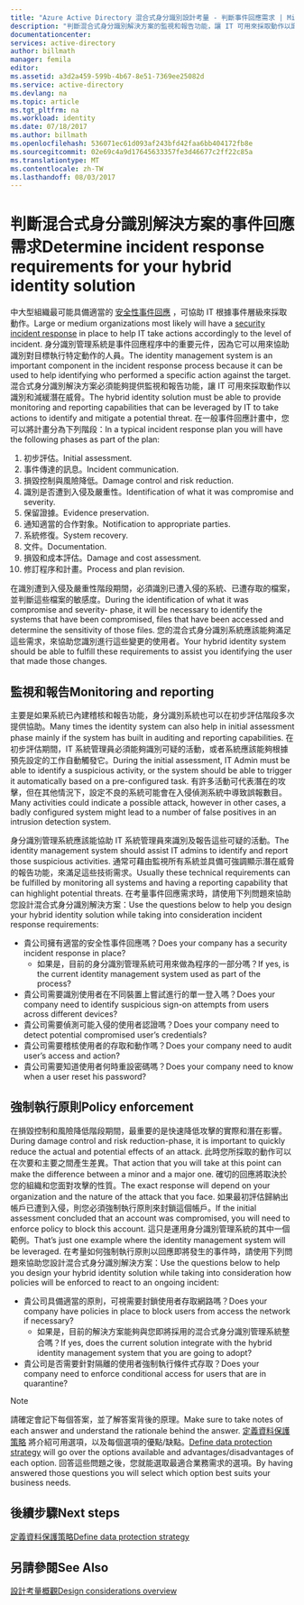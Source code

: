 ```yaml
---
title: "Azure Active Directory 混合式身分識別設計考量 - 判斷事件回應需求 | Microsoft Docs"
description: "判斷混合式身分識別解決方案的監視和報告功能，讓 IT 可用來採取動作以識別和減緩潛在威脅。"
documentationcenter: 
services: active-directory
author: billmath
manager: femila
editor: 
ms.assetid: a3d2a459-599b-4b67-8e51-7369ee25082d
ms.service: active-directory
ms.devlang: na
ms.topic: article
ms.tgt_pltfrm: na
ms.workload: identity
ms.date: 07/18/2017
ms.author: billmath
ms.openlocfilehash: 536071ec61d093af243bfd42faa6bb404172fb8e
ms.sourcegitcommit: 02e69c4a9d17645633357fe3d46677c2ff22c85a
ms.translationtype: MT
ms.contentlocale: zh-TW
ms.lasthandoff: 08/03/2017
---
```

# <a name="determine-incident-response-requirements-for-your-hybrid-identity-solution"></a><span data-ttu-id="b3c5b-103">判斷混合式身分識別解決方案的事件回應需求</span><span class="sxs-lookup"><span data-stu-id="b3c5b-103">Determine incident response requirements for your hybrid identity solution</span></span>
<span data-ttu-id="b3c5b-104">中大型組織最可能具備適當的 [安全性事件回應](https://technet.microsoft.com/library/cc700825.aspx) ，可協助 IT 根據事件層級來採取動作。</span><span class="sxs-lookup"><span data-stu-id="b3c5b-104">Large or medium organizations most likely will have a [security incident response](https://technet.microsoft.com/library/cc700825.aspx) in place to help IT take actions accordingly to the level of incident.</span></span> <span data-ttu-id="b3c5b-105">身分識別管理系統是事件回應程序中的重要元件，因為它可以用來協助識別對目標執行特定動作的人員。</span><span class="sxs-lookup"><span data-stu-id="b3c5b-105">The identity management system is an important component in the incident response process because it can be used to help identifying who performed a specific action against the target.</span></span> <span data-ttu-id="b3c5b-106">混合式身分識別解決方案必須能夠提供監視和報告功能，讓 IT 可用來採取動作以識別和減緩潛在威脅。</span><span class="sxs-lookup"><span data-stu-id="b3c5b-106">The hybrid identity solution must be able to provide monitoring and reporting capabilities that can be leveraged by IT to take actions to identify and mitigate a potential threat.</span></span> <span data-ttu-id="b3c5b-107">在一般事件回應計畫中，您可以將計畫分為下列階段：</span><span class="sxs-lookup"><span data-stu-id="b3c5b-107">In a typical incident response plan you will have the following phases as part of the plan:</span></span>

1. <span data-ttu-id="b3c5b-108">初步評估。</span><span class="sxs-lookup"><span data-stu-id="b3c5b-108">Initial assessment.</span></span>
2. <span data-ttu-id="b3c5b-109">事件傳達的訊息。</span><span class="sxs-lookup"><span data-stu-id="b3c5b-109">Incident communication.</span></span>
3. <span data-ttu-id="b3c5b-110">損毀控制與風險降低。</span><span class="sxs-lookup"><span data-stu-id="b3c5b-110">Damage control and risk reduction.</span></span>
4. <span data-ttu-id="b3c5b-111">識別是否遭到入侵及嚴重性。</span><span class="sxs-lookup"><span data-stu-id="b3c5b-111">Identification of what it was compromise and severity.</span></span>
5. <span data-ttu-id="b3c5b-112">保留證據。</span><span class="sxs-lookup"><span data-stu-id="b3c5b-112">Evidence preservation.</span></span>
6. <span data-ttu-id="b3c5b-113">通知適當的合作對象。</span><span class="sxs-lookup"><span data-stu-id="b3c5b-113">Notification to appropriate parties.</span></span>
7. <span data-ttu-id="b3c5b-114">系統修復。</span><span class="sxs-lookup"><span data-stu-id="b3c5b-114">System recovery.</span></span>
8. <span data-ttu-id="b3c5b-115">文件。</span><span class="sxs-lookup"><span data-stu-id="b3c5b-115">Documentation.</span></span>
9. <span data-ttu-id="b3c5b-116">損毀和成本評估。</span><span class="sxs-lookup"><span data-stu-id="b3c5b-116">Damage and cost assessment.</span></span>
10. <span data-ttu-id="b3c5b-117">修訂程序和計畫。</span><span class="sxs-lookup"><span data-stu-id="b3c5b-117">Process and plan revision.</span></span>

<span data-ttu-id="b3c5b-118">在識別遭到入侵及嚴重性階段期間，必須識別已遭入侵的系統、已遭存取的檔案，並判斷這些檔案的敏感度。</span><span class="sxs-lookup"><span data-stu-id="b3c5b-118">During the identification of what it was compromise and severity- phase, it will be necessary to identify the systems that have been compromised, files that have been accessed and determine the sensitivity of those files.</span></span> <span data-ttu-id="b3c5b-119">您的混合式身分識別系統應該能夠滿足這些需求，來協助您識別進行這些變更的使用者。</span><span class="sxs-lookup"><span data-stu-id="b3c5b-119">Your hybrid identity system should be able to fulfill these requirements to assist you identifying the user that made those changes.</span></span> 

## <a name="monitoring-and-reporting"></a><span data-ttu-id="b3c5b-120">監視和報告</span><span class="sxs-lookup"><span data-stu-id="b3c5b-120">Monitoring and reporting</span></span>
<span data-ttu-id="b3c5b-121">主要是如果系統已內建稽核和報告功能，身分識別系統也可以在初步評估階段多次提供協助。</span><span class="sxs-lookup"><span data-stu-id="b3c5b-121">Many times the identity system can also help in initial assessment phase mainly if the system has built in auditing and reporting capabilities.</span></span> <span data-ttu-id="b3c5b-122">在初步評估期間，IT 系統管理員必須能夠識別可疑的活動，或者系統應該能夠根據預先設定的工作自動觸發它。</span><span class="sxs-lookup"><span data-stu-id="b3c5b-122">During the initial assessment, IT Admin must be able to identify a suspicious activity, or the system should be able to trigger it automatically based on a pre-configured task.</span></span> <span data-ttu-id="b3c5b-123">有許多活動可代表潛在的攻擊，但在其他情況下，設定不良的系統可能會在入侵偵測系統中導致誤報數目。</span><span class="sxs-lookup"><span data-stu-id="b3c5b-123">Many activities could indicate a possible attack, however in other cases, a badly configured system might lead to a number of false positives in an intrusion detection system.</span></span> 

<span data-ttu-id="b3c5b-124">身分識別管理系統應該能協助 IT 系統管理員來識別及報告這些可疑的活動。</span><span class="sxs-lookup"><span data-stu-id="b3c5b-124">The identity management system should assist IT admins to identify and report those suspicious activities.</span></span> <span data-ttu-id="b3c5b-125">通常可藉由監視所有系統並具備可強調顯示潛在威脅的報告功能，來滿足這些技術需求。</span><span class="sxs-lookup"><span data-stu-id="b3c5b-125">Usually these technical requirements can be fulfilled by monitoring all systems and having a reporting capability that can highlight potential threats.</span></span> <span data-ttu-id="b3c5b-126">在考量事件回應需求時，請使用下列問題來協助您設計混合式身分識別解決方案：</span><span class="sxs-lookup"><span data-stu-id="b3c5b-126">Use the questions below to help you design your hybrid identity solution while taking into consideration incident response requirements:</span></span>

* <span data-ttu-id="b3c5b-127">貴公司擁有適當的安全性事件回應嗎？</span><span class="sxs-lookup"><span data-stu-id="b3c5b-127">Does your company has a security incident response in place?</span></span>
  * <span data-ttu-id="b3c5b-128">如果是，目前的身分識別管理系統可用來做為程序的一部分嗎？</span><span class="sxs-lookup"><span data-stu-id="b3c5b-128">If yes, is the current identity management system used as part of the process?</span></span>
* <span data-ttu-id="b3c5b-129">貴公司需要識別使用者在不同裝置上嘗試進行的單一登入嗎？</span><span class="sxs-lookup"><span data-stu-id="b3c5b-129">Does your company need to identify suspicious sign-on attempts from users across different devices?</span></span>
* <span data-ttu-id="b3c5b-130">貴公司需要偵測可能入侵的使用者認證嗎？</span><span class="sxs-lookup"><span data-stu-id="b3c5b-130">Does your company need to detect potential compromised user’s credentials?</span></span>
* <span data-ttu-id="b3c5b-131">貴公司需要稽核使用者的存取和動作嗎？</span><span class="sxs-lookup"><span data-stu-id="b3c5b-131">Does your company need to audit user’s access and action?</span></span>
* <span data-ttu-id="b3c5b-132">貴公司需要知道使用者何時重設密碼嗎？</span><span class="sxs-lookup"><span data-stu-id="b3c5b-132">Does your company need to know when a user reset his password?</span></span>

## <a name="policy-enforcement"></a><span data-ttu-id="b3c5b-133">強制執行原則</span><span class="sxs-lookup"><span data-stu-id="b3c5b-133">Policy enforcement</span></span>
<span data-ttu-id="b3c5b-134">在損毀控制和風險降低階段期間，最重要的是快速降低攻擊的實際和潛在影響。</span><span class="sxs-lookup"><span data-stu-id="b3c5b-134">During damage control and risk reduction-phase, it is important to quickly reduce the actual and potential effects of an attack.</span></span> <span data-ttu-id="b3c5b-135">此時您所採取的動作可以在次要和主要之間產生差異。</span><span class="sxs-lookup"><span data-stu-id="b3c5b-135">That action that you will take at this point can make the difference between a minor and a major one.</span></span> <span data-ttu-id="b3c5b-136">確切的回應將取決於您的組織和您面對攻擊的性質。</span><span class="sxs-lookup"><span data-stu-id="b3c5b-136">The exact response will depend on your organization and the nature of the attack that you face.</span></span> <span data-ttu-id="b3c5b-137">如果最初評估歸納出帳戶已遭到入侵，則您必須強制執行原則來封鎖這個帳戶。</span><span class="sxs-lookup"><span data-stu-id="b3c5b-137">If the initial assessment concluded that an account was compromised, you will need to enforce policy to block this account.</span></span> <span data-ttu-id="b3c5b-138">這只是運用身分識別管理系統的其中一個範例。</span><span class="sxs-lookup"><span data-stu-id="b3c5b-138">That’s just one example where the identity management system will be leveraged.</span></span> <span data-ttu-id="b3c5b-139">在考量如何強制執行原則以回應即將發生的事件時，請使用下列問題來協助您設計混合式身分識別解決方案：</span><span class="sxs-lookup"><span data-stu-id="b3c5b-139">Use the questions below to help you design your hybrid identity solution while taking into consideration how policies will be enforced to react to an ongoing incident:</span></span>

* <span data-ttu-id="b3c5b-140">貴公司具備適當的原則，可視需要封鎖使用者存取網路嗎？</span><span class="sxs-lookup"><span data-stu-id="b3c5b-140">Does your company have policies in place to block users from access the network if necessary?</span></span>
  * <span data-ttu-id="b3c5b-141">如果是，目前的解決方案能夠與您即將採用的混合式身分識別管理系統整合嗎？</span><span class="sxs-lookup"><span data-stu-id="b3c5b-141">If yes, does the current solution integrate with the hybrid identity management system that you are going to adopt?</span></span>
* <span data-ttu-id="b3c5b-142">貴公司是否需要針對隔離的使用者強制執行條件式存取？</span><span class="sxs-lookup"><span data-stu-id="b3c5b-142">Does your company need to enforce conditional access for users that are in quarantine?</span></span> 

> [!NOTE]
> <span data-ttu-id="b3c5b-143">請確定會記下每個答案，並了解答案背後的原理。</span><span class="sxs-lookup"><span data-stu-id="b3c5b-143">Make sure to take notes of each answer and understand the rationale behind the answer.</span></span> <span data-ttu-id="b3c5b-144">[定義資料保護策略](active-directory-hybrid-identity-design-considerations-data-protection-strategy.md) 將介紹可用選項，以及每個選項的優點/缺點。</span><span class="sxs-lookup"><span data-stu-id="b3c5b-144">[Define data protection strategy](active-directory-hybrid-identity-design-considerations-data-protection-strategy.md) will go over the options available and advantages/disadvantages of each option.</span></span>  <span data-ttu-id="b3c5b-145">回答這些問題之後，您就能選取最適合業務需求的選項。</span><span class="sxs-lookup"><span data-stu-id="b3c5b-145">By having answered those questions you will select which option best suits your business needs.</span></span>
> 
> 

## <a name="next-steps"></a><span data-ttu-id="b3c5b-146">後續步驟</span><span class="sxs-lookup"><span data-stu-id="b3c5b-146">Next steps</span></span>
[<span data-ttu-id="b3c5b-147">定義資料保護策略</span><span class="sxs-lookup"><span data-stu-id="b3c5b-147">Define data protection strategy</span></span>](active-directory-hybrid-identity-design-considerations-data-protection-strategy.md)

## <a name="see-also"></a><span data-ttu-id="b3c5b-148">另請參閱</span><span class="sxs-lookup"><span data-stu-id="b3c5b-148">See Also</span></span>
[<span data-ttu-id="b3c5b-149">設計考量概觀</span><span class="sxs-lookup"><span data-stu-id="b3c5b-149">Design considerations overview</span></span>](active-directory-hybrid-identity-design-considerations-overview.md)


